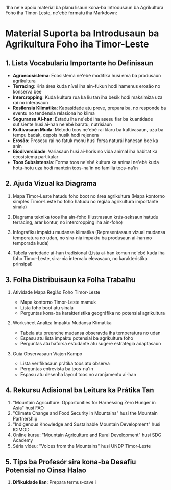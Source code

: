 'Iha ne'e apoiu material ba planu lisaun kona-ba Introdusaun ba Agrikultura Foho iha Timor-Leste, ne'ebé formatu iha Markdown:

# Material Suporta ba Introdusaun ba Agrikultura Foho iha Timor-Leste

## 1. Lista Vocabulariu Importante ho Definisaun

- **Agroecosistema**: Ecosistema ne'ebé modifika husi ema ba produsaun agrikultura
- **Terracing**: Kria área kuda nível iha ain-fukun hodi hamenus erosão no konserva bee
- **Intercropping**: Kuda kultura rua ka liu tan iha besik hodi maksimiza uza rai no interasaun
- **Resilensia Klimatika**: Kapasidade atu preve, prepara ba, no responde ba eventu no tendensia relasiona ho klima
- **Seguransa Ai-han**: Estadu iha ne'ebé iha asesu fiar ba kuantidade sufisiente husi ai-han ne'ebé baratu, nutrisiaun
- **Kultivasaun Muda**: Metodu toos ne'ebé rai klaru ba kultivasaun, uza ba tempu badak, depois husik hodi rejenera
- **Erosão**: Prosesu rai no fatuk monu husi forsa naturál hanesan bee ka anin
- **Biodiversidade**: Variasaun husi ai-horis no vida animal iha habitat ka ecosistema partikular
- **Toos Subsistensia**: Forma toos ne'ebé kultura ka animal ne'ebé kuda hotu-hotu uza hodi mantein toos-na'in no familia toos-na'in

## 2. Ajuda Vizual ka Diagrama

1. Mapa Timor-Leste hatudu foho boot no área agrikultura
   (Mapa kontorno simples Timor-Leste ho foho hatudu no região agrikultura importante sinala)

2. Diagrama teknika toos iha ain-foho
   (Ilustrasaun krús-seksaun hatudu terracing, arar kontur, no intercropping iha ain-foho)

3. Infografiku impaktu mudansa klimatika
   (Representasaun vizual mudansa temperatura no udan, no sira-nia impaktu ba produsaun ai-han no temporada kuda)

4. Tabela variedade ai-han tradisional
   (Lista ai-han komun ne'ebé kuda iha foho Timor-Leste, sira-nia intervalu elevasaun, no karakteristika prinsipal)

## 3. Folha Distribuisaun ka Folha Trabalhu

1. Atividade Mapa Região Foho Timor-Leste
   - Mapa kontorno Timor-Leste mamuk
   - Lista foho boot atu sinala
   - Perguntas kona-ba karakteristika geográfika no potensial agrikultura

2. Worksheet Analiza Impaktu Mudansa Klimatika
   - Tabela atu preenche mudansa obseravda iha temperatura no udan
   - Espasu atu lista impaktu potensial ba agrikultura foho
   - Perguntas atu haforsa estudante atu sugere estratégia adaptasaun

3. Guia Observasaun Viajen Kampo
   - Lista verifikasaun prátika toos atu observa
   - Perguntas entrevista ba toos-na'in
   - Espasu atu desenha layout toos no aranjamentu ai-han

## 4. Rekursu Adisional ba Leitura ka Prátika Tan

1. "Mountain Agriculture: Opportunities for Harnessing Zero Hunger in Asia" husi FAO
2. "Climate Change and Food Security in Mountains" husi the Mountain Partnership
3. "Indigenous Knowledge and Sustainable Mountain Development" husi ICIMOD
4. Online kursu: "Mountain Agriculture and Rural Development" husi SDG Academy
5. Séria vídeu: "Voices from the Mountains" husi UNDP Timor-Leste

## 5. Tips ba Profesór sira kona-ba Desafiu Potensial no Oinsa Halao

1. **Difikuldade lian**: Prepara termus-xave i